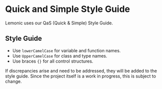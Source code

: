 # Quick and Simple Style Guide
Lemonic uses our QaS (Quick & Simple) Style Guide.

## Style Guide
- Use `lowerCamelCase` for variable and function names.
- Use `UpperCamelCase` for class and type names.
- Use braces `{}` for all control structures.

If discrepancies arise and need to be addressed, they will be added to the style guide.
Since the project itself is a work in progress, this is subject to change.